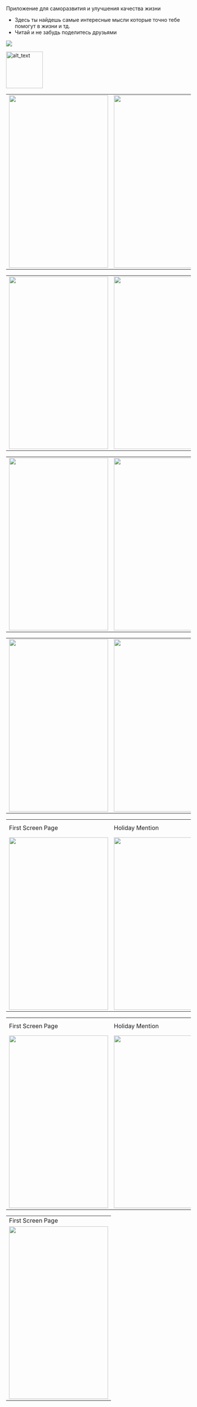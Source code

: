 

Приложение для саморазвития и улучшения качества жизни
- Здесь ты найдешь самые интересные мысли которые точно тебе помогут в жизни и тд.
- Читай и не забудь поделитесь друзьями

[![](https://s18955.pcdn.co/wp-content/uploads/2018/02/github.png)](https://github.com/user/repository/subscription)

[<img alt="alt_text" width="100px" src="https://github.com/xaldarof/Happiness-Mobile-App/blob/junior/screens/play_market.jpg" />](http://play.google.com/store/apps/details?id=pdf.reader.happiness)

<table>
  <tr>
    <td><img src="https://github.com/xaldarof/Happiness-Mobile-App/blob/junior/screens/1.jpg" width=270 height=470></td>
    <td><img src="https://github.com/xaldarof/Happiness-Mobile-App/blob/junior/screens/2.jpg" width=270 height=470></td>
    <td><img src="https://github.com/xaldarof/Happiness-Mobile-App/blob/junior/screens/3.jpg" width=270 height=470></td>
  </tr> 
</table>


<table>

  <tr>
    <td><img src="https://github.com/xaldarof/Happiness-Mobile-App/blob/junior/screens/4.jpg" width=270 height=470></td>
    <td><img src="https://github.com/xaldarof/Happiness-Mobile-App/blob/junior/screens/5.jpg" width=270 height=470></td>
    <td><img src="https://github.com/xaldarof/Happiness-Mobile-App/blob/junior/screens/6.jpg" width=270 height=470></td>
  </tr> 
</table>

<table>

  <tr>
    <td><img src="https://github.com/xaldarof/Happiness-Mobile-App/blob/junior/screens/7.jpg" width=270 height=470></td>
    <td><img src="https://github.com/xaldarof/Happiness-Mobile-App/blob/junior/screens/8.jpg" width=270 height=470></td>
    <td><img src="https://github.com/xaldarof/Happiness-Mobile-App/blob/junior/screens/9.jpg" width=270 height=470></td>
  </tr> 
</table>


<table>
  <tr>
    <td><img src="https://github.com/xaldarof/Happiness-Mobile-App/blob/junior/screens/10.jpg" width=270 height=470></td>
    <td><img src="https://github.com/xaldarof/Happiness-Mobile-App/blob/junior/screens/11.jpg" width=270 height=470></td>
    <td><img src="https://github.com/xaldarof/Happiness-Mobile-App/blob/junior/screens/12.jpg" width=270 height=470></td>
  </tr> 
</table>

<table>
  <tr>
    <td>First Screen Page</td>
     <td>Holiday Mention</td>
     <td>Present day in purple and selected day in pink</td>
  </tr>
  <tr>
    <td><img src="https://github.com/xaldarof/Happiness-Mobile-App/blob/junior/screens/13.jpg" width=270 height=470></td>
    <td><img src="https://github.com/xaldarof/Happiness-Mobile-App/blob/junior/screens/14.jpg" width=270 height=470></td>
    <td><img src="https://github.com/xaldarof/Happiness-Mobile-App/blob/junior/screens/15.jpg" width=270 height=470></td>
  </tr> 
</table>


<table>
  <tr>
    <td>First Screen Page</td>
     <td>Holiday Mention</td>
     <td>Present day in purple and selected day in pink</td>
  </tr>
  <tr>
    <td><img src="https://github.com/xaldarof/Happiness-Mobile-App/blob/junior/screens/16.jpg" width=270 height=470></td>
    <td><img src="https://github.com/xaldarof/Happiness-Mobile-App/blob/junior/screens/17.jpg" width=270 height=470></td>
    <td><img src="https://github.com/xaldarof/Happiness-Mobile-App/blob/junior/screens/18.jpg" width=270 height=470></td>
  </tr> 
</table>


<table>
  <tr>
    <td>First Screen Page</td>
  </tr>
  <tr>
    <td><img src="https://github.com/xaldarof/Happiness-Mobile-App/blob/junior/screens/19.jpg" width=270 height=470></td>
  </tr> 
</table>

